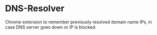# DNS-Resolver
Chrome extension to remember previously resolved domain name IPs, in case DNS server goes down or IP is blocked.
